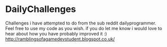DailyChallenges
===============

Challenges i have attempted to do from the sub reddit dailyprogrammer.
Feel free to use my code as you wish.
if you do let me know i would love to hear about how you have probably improved it :)
http://ramblingsofagamedevstudent.blogspot.co.uk/
